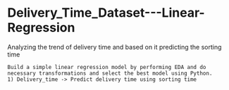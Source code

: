 # Delivery_Time_Dataset---Linear-Regression
Analyzing the trend of delivery time and based on it predicting the sorting time
 
    Build a simple linear regression model by performing EDA and do necessary transformations and select the best model using Python.
    1) Delivery_time -> Predict delivery time using sorting time 
